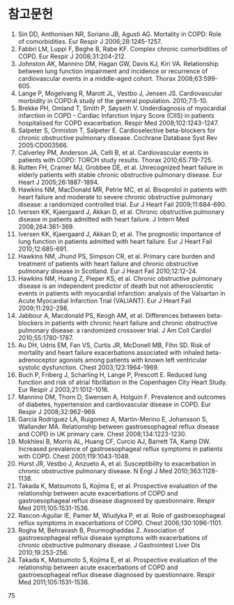# 참고문헌

1.  Sin DD, Anthonisen NR, Soriano JB, Agusti AG. Mortality in COPD: Role of comorbidities. Eur Respir J 2006;28:1245-1257.
2.  Fabbri LM, Luppi F, Beghe B, Rabe KF. Complex chronic comorbidities of COPD. Eur Respir J 2008;31:204-212.
3.  Johnston AK, Mannino DM, Hagan GW, Davis KJ, Kiri VA. Relationship between lung function impairment and incidence or recurrence of cardiovascular events in a middle-aged cohort. Thorax 2008;63:599-605.
4.  Lange P, Mogelvang R, Marott JL, Vestbo J, Jensen JS. Cardiovascular morbidity in COPD:A study of the general population. 2010;7:5-10.
5.  Brekke PH, Omland T, Smith P, Søyseth V. Underdiagnosis of myocardial infarction in COPD - Cardiac Infarction Injury Score (CIIS) in patients hospitalised for COPD exacerbation. Respir Med 2008;102:1243-1247.
6.  Salpeter S, Ormiston T, Salpeter E. Cardioselective beta-blockers for chronic obstructive pulmonary disease. Cochrane Database Syst Rev 2005:CD003566.
7.  Calverley PM, Anderson JA, Celli B, et al. Cardiovascular events in patients with COPD: TORCH study results. Thorax 2010;65:719-725.
8.  Rutten FH, Cramer MJ, Grobbee DE, et al. Unrecognized heart failure in elderly patients with stable chronic obstructive pulmonary disease. Eur Heart J 2005;26:1887-1894.
9.  Hawkins NM, MacDonald MR, Petrie MC, et al. Bisoprolol in patients with heart failure and moderate to severe chronic obstructive pulmonary disease: a randomized controlled trial. Eur J Heart Fail 2009;11:684-690.
10. Iversen KK, Kjaergaard J, Akkan D, et al. Chronic obstructive pulmonary disease in patients admitted with heart failure. J Intern Med 2008;264:361-369.
11. Iversen KK, Kjaergaard J, Akkan D, et al. The prognostic importance of lung function in patients admitted with heart failure. Eur J Heart Fail 2010;12:685-691.
12. Hawkins NM, Jhund PS, Simpson CR, et al. Primary care burden and treatment of patients with heart failure and chronic obstructive pulmonary disease in Scotland. Eur J Heart Fail 2010;12:12-24.
13. Hawkins NM, Huang Z, Pieper KS, et al. Chronic obstructive pulmonary disease is an independent predictor of death but not atherosclerotic events in patients with myocardial infarction: analysis of the Valsartan in Acute Myocardial Infarction Trial (VALIANT). Eur J Heart Fail 2009;11:292-298.
14. Jabbour A, Macdonald PS, Keogh AM, et al. Differences between beta-blockers in patients with chronic heart failure and chronic obstructive pulmonary disease: a randomized crossover trial. J Am Coll Cardiol 2010;55:1780-1787.
15. Au DH, Udris EM, Fan VS, Curtis JR, McDonell MB, Fihn SD. Risk of mortality and heart failure exacerbations associated with inhaled beta-adrenoceptor agonists among patients with known left ventricular systolic dysfunction. Chest 2003;123:1964-1969.
16. Buch P, Friberg J, Scharling H, Lange P, Prescott E. Reduced lung function and risk of atrial fibrillation in the Copenhagen City Heart Study. Eur Respir J 2003;21:1012-1016.
17. Mannino DM, Thorn D, Swensen A, Holguin F. Prevalence and outcomes of diabetes, hypertension and cardiovascular disease in COPD. Eur Respir J 2008;32:962-969.
18. Garcia Rodriguez LA, Ruigomez A, Martin-Merino E, Johansson S, Wallander MA. Relationship between gastroesophageal reflux disease and COPD in UK primary care. Chest 2008;134:1223-1230.
19. Mokhlesi B, Morris AL, Huang CF, Curcio AJ, Barrett TA, Kamp DW. Increased prevalence of gastroesophageal reflux symptoms in patients with COPD. Chest 2001;119:1043-1048.
20. Hurst JR, Vestbo J, Anzueto A, et al. Susceptibility to exacerbation in chronic obstructive pulmonary disease. N Engl J Med 2010;363:1128-1138.
21. Takada K, Matsumoto S, Kojima E, et al. Prospective evaluation of the relationship between acute exacerbations of COPD and gastroesophageal reflux disease diagnosed by questionnaire. Respir Med 2011;105:1531-1536.
22. Rascon-Aguilar IE, Pamer M, Wludyka P, et al. Role of gastroesophageal reflux symptoms in exacerbations of COPD. Chest 2006;130:1096-1101.
23. Rogha M, Behravash B, Pourmoghaddas Z. Association of gastroesophageal reflux disease symptoms with exacerbations of chronic obstructive pulmonary disease. J Gastrointest Liver Dis 2010;19:253-256.
24. Takada K, Matsumoto S, Kojima E, et al. Prospective evaluation of the relationship between acute exacerbations of COPD and gastroesophageal reflux disease diagnosed by questionnaire. Respir Med 2011;105:1531-1536.

<PAGE>75